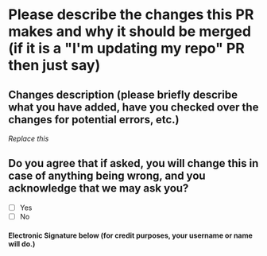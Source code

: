 # Please describe the changes this PR makes and why it should be merged (if it is a "I'm updating my repo" PR then just say)

## Changes description (please briefly describe what you have added, have you checked over the changes for potential errors, etc.) 

*Replace this*

## Do you agree that if asked, you will change this in case of anything being wrong, and you acknowledge that we may ask you?

- [ ] Yes
- [ ] No

#### Electronic Signature below (for credit purposes, your username or name will do.)
